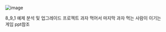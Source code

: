
![image](https://github.com/user-attachments/assets/b7295133-1c9d-43fc-921a-d07f82d8d0ef)

8_9_1 예제 분석 및 업그레이드 프로젝트
과자 먹어서 마지막 과자 먹는 사람이 이기는 게임
ppt참조
